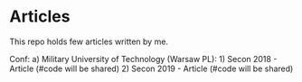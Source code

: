 # Articles
This repo holds few articles written by me.

Conf:
 a) Military University of Technology (Warsaw PL):
    1) Secon 2018 - Article (#code will be shared)
    2) Secon 2019 - Article (#code will be shared)
